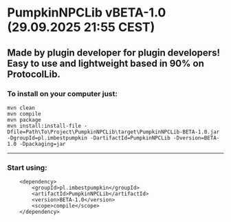 # PumpkinNPCLib vBETA-1.0<br>(29.09.2025 21:55 CEST)

## Made by plugin developer for plugin developers!<br>Easy to use and lightweight based in 90% on ProtocolLib.

### To install on your computer just:
    mvn clean
    mvn compile
    mvn package
    mvn install:install-file -Dfile=Path\To\Project\PumpkinNPCLib\target\PumpkinNPCLib-BETA-1.0.jar -DgroupId=pl.imbestpumpkin -DartifactId=PumpkinNPCLib -Dversion=BETA-1.0 -Dpackaging=jar
***
### Start using:
        <dependency>
            <groupId>pl.imbestpumpkin</groupId>
            <artifactId>PumpkinNPCLib</artifactId>
            <version>BETA-1.0</version>
            <scope>compile</scope>
        </dependency>
